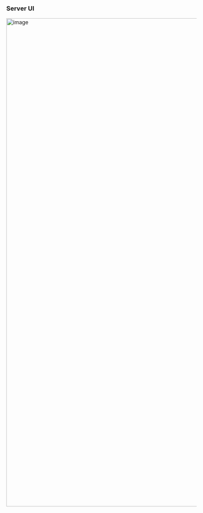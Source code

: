 ### Server UI

<img width="2559" height="1293" alt="image" src="https://github.com/user-attachments/assets/911f1760-66ea-4a4a-abdc-84bfa597ead8" />





